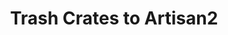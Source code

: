 ---
layout: post
title: Trash Crates to Artisan2
published: true
type: spreadsheet
tags: trading
image: /files/thumbnails/sheets.png
excerpt: My first public sheet :) - Calculate how many crates it takes to reach artisan 2 trading
post-date: 2019-01-08
updated-date: 2023-02-13
direct-link: https://docs.google.com/spreadsheets/d/19ci1AIVa-4wX6n2uTDdqjJqZsVKPeovz1mbqC_-zAWQ/edit
---